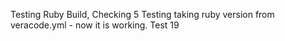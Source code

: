 Testing Ruby Build, Checking 5
Testing taking ruby version from veracode.yml - now it is working. Test 19
